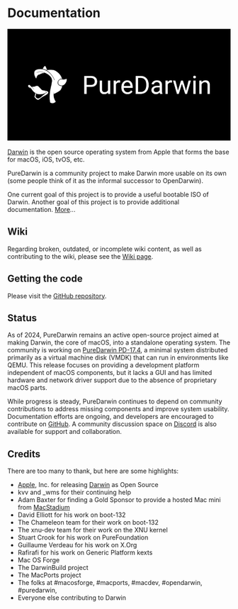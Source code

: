 # Documentation

![](/img/pd-logo-bg000.jpg)

[Darwin](http://en.wikipedia.org/wiki/Darwin_%28operating_system%29) is the open source operating system from Apple that forms the base for macOS, iOS, tvOS, etc.

PureDarwin is a community project to make Darwin more usable on its own (some people think of it as the informal successor to OpenDarwin).

One current goal of this project is to provide a useful bootable ISO of Darwin.
Another goal of this project is to provide additional documentation. [More](/about/_About)...

## Wiki

Regarding broken, outdated, or incomplete wiki content, as well as contributing to the wiki, please see the [Wiki page](/about/Wiki).

## Getting the code

Please visit the [GitHub repository](https://github.com/PureDarwin/PureDarwin).

## Status

As of 2024, PureDarwin remains an active open-source project aimed at making Darwin, the core of macOS, into a standalone operating system. The community is working on [PureDarwin PD-17.4](https://github.com/PureDarwin/PD-17.4-Beta), a minimal system distributed primarily as a virtual machine disk (VMDK) that can run in environments like QEMU. This release focuses on providing a development platform independent of macOS components, but it lacks a GUI and has limited hardware and network driver support due to the absence of proprietary macOS parts.

While progress is steady, PureDarwin continues to depend on community contributions to address missing components and improve system usability. Documentation efforts are ongoing, and developers are encouraged to contribute on [GitHub](https://github.com/PureDarwin/PureDarwin). A community discussion space on [Discord](https://discord.com/invite/9kz8XXRRcT) is also available for support and collaboration.

## Credits

There are too many to thank, but here are some highlights:
-   [Apple](https://github.com/apple), Inc. for releasing [Darwin](https://github.com/apple-oss-distributions) as Open Source 
-   kvv and _wms for their continuing help
-   Adam Baxter for finding a Gold Sponsor to provide a hosted Mac mini from [MacStadium](http://www.macstadium.com)
-   David Elliott for his work on boot-132
-   The Chameleon team for their work on boot-132
-   The xnu-dev team for their work on the XNU kernel
-   Stuart Crook for his work on PureFoundation
-   Guillaume Verdeau for his work on X.Org
-   Rafirafi for his work on Generic Platform kexts
-   Mac OS Forge 
-   The DarwinBuild project 
-   The MacPorts project
-   The folks at #macosforge, #macports, #macdev, #opendarwin, #puredarwin, 
-   Everyone else contributing to Darwin 
